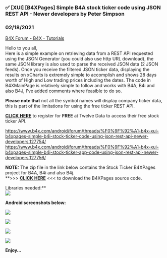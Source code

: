 ### ✅  [XUI] [B4XPages] Simple B4A stock ticker code using JSON REST API - Newer developers by Peter Simpson
### 02/18/2021
[B4X Forum - B4X - Tutorials](https://www.b4x.com/android/forum/threads/127753/)

Hello to you all,  
Here is a simple example on retrieving data from a REST API requested using the JSON Generator (you could also use http URL download), the same JSON library is also used to parse the received JSON data (2 JSON feeds). Once you receive the filtered JSON ticker data, displaying the results on xCharts is extremely simple to accomplish and shows 28 days worth of High and Low trading prices including the dates. The code in B4XMainPage is relatively simple to follow and works with B4A, B4i and also B4J, I've added comments where feasible to do so.  
  
**Please note that** not all the symbol names will display company ticker data, this is part of the limitations for using the free ticker REST API.  
  
[**CLICK HERE**](https://twelvedata.com/) to register for **FREE** at Twelve Data to access their free stock ticker API.  
  
<https://www.b4x.com/android/forum/threads/%F0%9F%92%A1-b4x-xui-b4xpages-simple-b4i-stock-ticker-code-using-json-rest-api-newer-developers.127754/>  
<https://www.b4x.com/android/forum/threads/%F0%9F%92%A1-b4x-xui-b4xpages-simple-b4j-stock-ticker-app-code-using-json-rest-api-newer-developers.127756/>  
  
**NOTE:** The zip file in the link below contains the Stock Ticker B4XPages project for B4A, B4i and also B4j.  
**>>> [**CLICK HERE**](https://www.dropbox.com/s/ddqt2euxc2kaoqv/Stock%20Tickers.zip?dl=0) <<< to download the B4XPages source code.  
  
Libraries needed:**  
![](https://www.b4x.com/android/forum/attachments/108183)  
  
**Android screenshots below:**  
  
![](https://www.b4x.com/android/forum/attachments/108182)  
  
![](https://www.b4x.com/android/forum/attachments/108181)  
  
![](https://www.b4x.com/android/forum/attachments/108180)  
  
![](https://www.b4x.com/android/forum/attachments/108179)  
  
  
**Enjoy…**